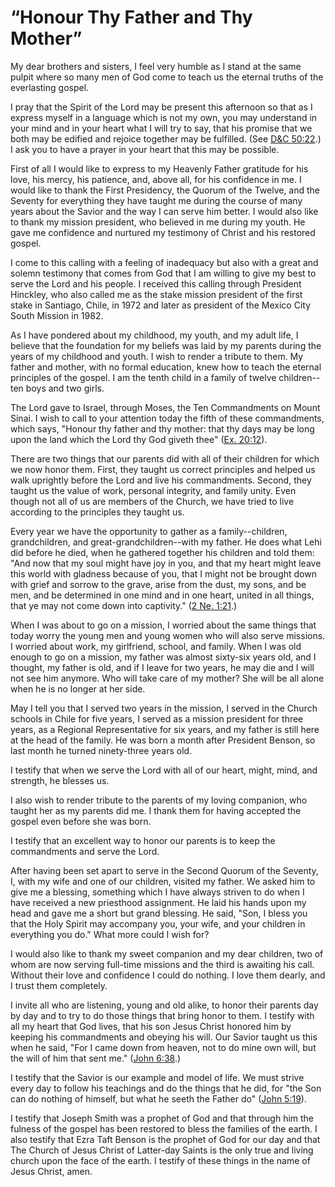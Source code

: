 # “Honour Thy Father and Thy Mother”

My dear brothers and sisters, I feel very humble as I stand at the same pulpit
where so many men of God come to teach us the eternal truths of the
everlasting gospel.

I pray that the Spirit of the Lord may be present this afternoon so that as I
express myself in a language which is not my own, you may understand in your
mind and in your heart what I will try to say, that his promise that we both
may be edified and rejoice together may be fulfilled. (See [D&amp;C
50:22](https://www.lds.org/scriptures/dc-testament/dc/50.22?lang=eng#21).) I
ask you to have a prayer in your heart that this may be possible.

First of all I would like to express to my Heavenly Father gratitude for his
love, his mercy, his patience, and, above all, for his confidence in me. I
would like to thank the First Presidency, the Quorum of the Twelve, and the
Seventy for everything they have taught me during the course of many years
about the Savior and the way I can serve him better. I would also like to
thank my mission president, who believed in me during my youth. He gave me
confidence and nurtured my testimony of Christ and his restored gospel.

I come to this calling with a feeling of inadequacy but also with a great and
solemn testimony that comes from God that I am willing to give my best to
serve the Lord and his people. I received this calling through President
Hinckley, who also called me as the stake mission president of the first stake
in Santiago, Chile, in 1972 and later as president of the Mexico City South
Mission in 1982.

As I have pondered about my childhood, my youth, and my adult life, I believe
that the foundation for my beliefs was laid by my parents during the years of
my childhood and youth. I wish to render a tribute to them. My father and
mother, with no formal education, knew how to teach the eternal principles of
the gospel. I am the tenth child in a family of twelve children--ten boys and
two girls.

The Lord gave to Israel, through Moses, the Ten Commandments on Mount Sinai. I
wish to call to your attention today the fifth of these commandments, which
says, "Honour thy father and thy mother: that thy days may be long upon the
land which the Lord thy God giveth thee" ([Ex.
20:12](https://www.lds.org/scriptures/ot/ex/20.12?lang=eng#11)).

There are two things that our parents did with all of their children for which
we now honor them. First, they taught us correct principles and helped us walk
uprightly before the Lord and live his commandments. Second, they taught us
the value of work, personal integrity, and family unity. Even though not all
of us are members of the Church, we have tried to live according to the
principles they taught us.

Every year we have the opportunity to gather as a family--children,
grandchildren, and great-grandchildren--with my father. He does what Lehi did
before he died, when he gathered together his children and told them: "And now
that my soul might have joy in you, and that my heart might leave this world
with gladness because of you, that I might not be brought down with grief and
sorrow to the grave, arise from the dust, my sons, and be men, and be
determined in one mind and in one heart, united in all things, that ye may not
come down into captivity." ([2 Ne.
1:21](https://www.lds.org/scriptures/bofm/2-ne/1.21?lang=eng#20).)

When I was about to go on a mission, I worried about the same things that
today worry the young men and young women who will also serve missions. I
worried about work, my girlfriend, school, and family. When I was old enough
to go on a mission, my father was almost sixty-six years old, and I thought,
my father is old, and if I leave for two years, he may die and I will not see
him anymore. Who will take care of my mother? She will be all alone when he is
no longer at her side.

May I tell you that I served two years in the mission, I served in the Church
schools in Chile for five years, I served as a mission president for three
years, as a Regional Representative for six years, and my father is still here
at the head of the family. He was born a month after President Benson, so last
month he turned ninety-three years old.

I testify that when we serve the Lord with all of our heart, might, mind, and
strength, he blesses us.

I also wish to render tribute to the parents of my loving companion, who
taught her as my parents did me. I thank them for having accepted the gospel
even before she was born.

I testify that an excellent way to honor our parents is to keep the
commandments and serve the Lord.

After having been set apart to serve in the Second Quorum of the Seventy, I,
with my wife and one of our children, visited my father. We asked him to give
me a blessing, something which I have always striven to do when I have
received a new priesthood assignment. He laid his hands upon my head and gave
me a short but grand blessing. He said, "Son, I bless you that the Holy Spirit
may accompany you, your wife, and your children in everything you do." What
more could I wish for?

I would also like to thank my sweet companion and my dear children, two of
whom are now serving full-time missions and the third is awaiting his call.
Without their love and confidence I could do nothing. I love them dearly, and
I trust them completely.

I invite all who are listening, young and old alike, to honor their parents
day by day and to try to do those things that bring honor to them. I testify
with all my heart that God lives, that his son Jesus Christ honored him by
keeping his commandments and obeying his will. Our Savior taught us this when
he said, "For I came down from heaven, not to do mine own will, but the will
of him that sent me." ([John
6:38](https://www.lds.org/scriptures/nt/john/6.38?lang=eng#37).)

I testify that the Savior is our example and model of life. We must strive
every day to follow his teachings and do the things that he did, for "the Son
can do nothing of himself, but what he seeth the Father do" ([John
5:19](https://www.lds.org/scriptures/nt/john/5.19?lang=eng#18)).

I testify that Joseph Smith was a prophet of God and that through him the
fulness of the gospel has been restored to bless the families of the earth. I
also testify that Ezra Taft Benson is the prophet of God for our day and that
The Church of Jesus Christ of Latter-day Saints is the only true and living
church upon the face of the earth. I testify of these things in the name of
Jesus Christ, amen.

